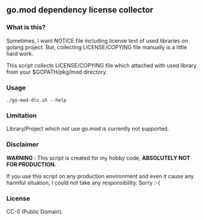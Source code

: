 ## go.mod dependency license collector
### What is this?
Sometimes, I want NOTICE file including license text of used libraries on golang project.
But, collecting LICENSE/COPYING file manually is a little hard work.

This script collects LICENSE/COPYING file which attached with used library from your $GOPATH/pkg/mod directory.

### Usage
`./go-mod-dlc.sh --help`

### Limitation
Library/Project which not use go.mod is currently not supported.

### Disclaimer
**WARNING** : This script is created for my hobby code, **ABSOLUTELY NOT FOR PRODUCTION.**

If you use this script on any production environment and even it cause any harmful situation, I could not take any responsibility. Sorry :-(

### License
CC-0 (Public Domain).

